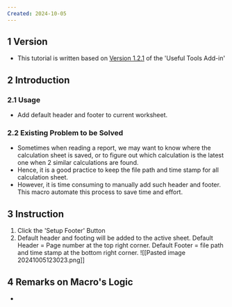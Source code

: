 ```yaml
---
Created: 2024-10-05
---
```

## 1	Version
- This tutorial is written based on <u>Version 1.2.1</u> of the 'Useful Tools Add-in'
## 2	Introduction
### 2.1	Usage
- Add default header and footer to current worksheet.
### 2.2	Existing Problem to be Solved
- Sometimes when reading a report, we may want to know where the calculation sheet is saved, or to figure out which calculation is the latest one when 2 similar calculations are found.
- Hence, it is a good practice to keep the file path and time stamp for all calculation sheet.
- However, it is time consuming to manually add such header and footer. This macro automate this process to save time and effort. 
## 3	Instruction
1. Click the 'Setup Footer' Button 
2. Default header and footing will be added to the active sheet. Default Header = Page number at the top right corner. Default Footer = file path and time stamp at the bottom right corner. ![[Pasted image 20241005123023.png]]

## 4	Remarks on Macro's Logic
- 